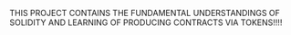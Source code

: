 THIS PROJECT CONTAINS THE FUNDAMENTAL UNDERSTANDINGS OF SOLIDITY AND LEARNING OF PRODUCING CONTRACTS VIA TOKENS!!!!

